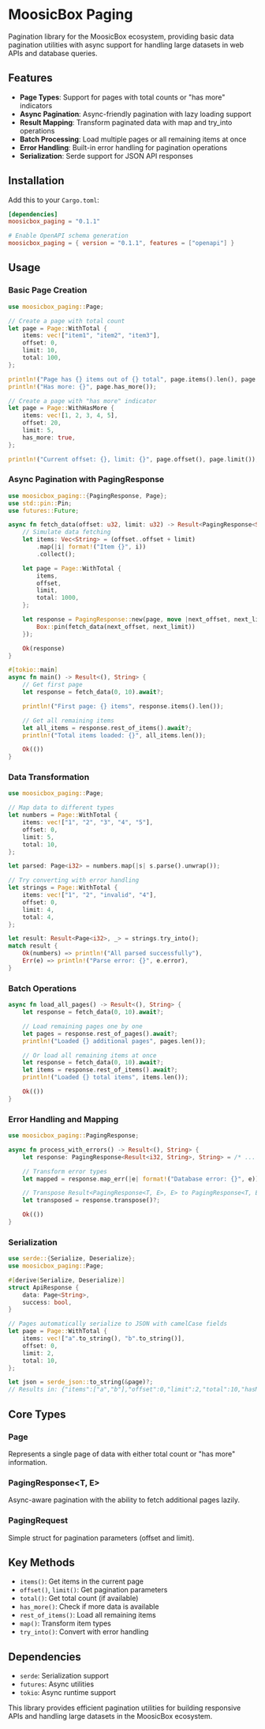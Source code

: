# MoosicBox Paging

Pagination library for the MoosicBox ecosystem, providing basic data pagination utilities with async support for handling large datasets in web APIs and database queries.

## Features

- **Page Types**: Support for pages with total counts or "has more" indicators
- **Async Pagination**: Async-friendly pagination with lazy loading support
- **Result Mapping**: Transform paginated data with map and try_into operations
- **Batch Processing**: Load multiple pages or all remaining items at once
- **Error Handling**: Built-in error handling for pagination operations
- **Serialization**: Serde support for JSON API responses

## Installation

Add this to your `Cargo.toml`:

```toml
[dependencies]
moosicbox_paging = "0.1.1"

# Enable OpenAPI schema generation
moosicbox_paging = { version = "0.1.1", features = ["openapi"] }
```

## Usage

### Basic Page Creation

```rust
use moosicbox_paging::Page;

// Create a page with total count
let page = Page::WithTotal {
    items: vec!["item1", "item2", "item3"],
    offset: 0,
    limit: 10,
    total: 100,
};

println!("Page has {} items out of {} total", page.items().len(), page.total().unwrap());
println!("Has more: {}", page.has_more());

// Create a page with "has more" indicator
let page = Page::WithHasMore {
    items: vec![1, 2, 3, 4, 5],
    offset: 20,
    limit: 5,
    has_more: true,
};

println!("Current offset: {}, limit: {}", page.offset(), page.limit());
```

### Async Pagination with PagingResponse

```rust
use moosicbox_paging::{PagingResponse, Page};
use std::pin::Pin;
use futures::Future;

async fn fetch_data(offset: u32, limit: u32) -> Result<PagingResponse<String, String>, String> {
    // Simulate data fetching
    let items: Vec<String> = (offset..offset + limit)
        .map(|i| format!("Item {}", i))
        .collect();

    let page = Page::WithTotal {
        items,
        offset,
        limit,
        total: 1000,
    };

    let response = PagingResponse::new(page, move |next_offset, next_limit| {
        Box::pin(fetch_data(next_offset, next_limit))
    });

    Ok(response)
}

#[tokio::main]
async fn main() -> Result<(), String> {
    // Get first page
    let response = fetch_data(0, 10).await?;

    println!("First page: {} items", response.items().len());

    // Get all remaining items
    let all_items = response.rest_of_items().await?;
    println!("Total items loaded: {}", all_items.len());

    Ok(())
}
```

### Data Transformation

```rust
use moosicbox_paging::Page;

// Map data to different types
let numbers = Page::WithTotal {
    items: vec!["1", "2", "3", "4", "5"],
    offset: 0,
    limit: 5,
    total: 10,
};

let parsed: Page<i32> = numbers.map(|s| s.parse().unwrap());

// Try converting with error handling
let strings = Page::WithTotal {
    items: vec!["1", "2", "invalid", "4"],
    offset: 0,
    limit: 4,
    total: 4,
};

let result: Result<Page<i32>, _> = strings.try_into();
match result {
    Ok(numbers) => println!("All parsed successfully"),
    Err(e) => println!("Parse error: {}", e.error),
}
```

### Batch Operations

```rust
async fn load_all_pages() -> Result<(), String> {
    let response = fetch_data(0, 10).await?;

    // Load remaining pages one by one
    let pages = response.rest_of_pages().await?;
    println!("Loaded {} additional pages", pages.len());

    // Or load all remaining items at once
    let response = fetch_data(0, 10).await?;
    let items = response.rest_of_items().await?;
    println!("Loaded {} total items", items.len());

    Ok(())
}
```

### Error Handling and Mapping

```rust
use moosicbox_paging::PagingResponse;

async fn process_with_errors() -> Result<(), String> {
    let response: PagingResponse<Result<i32, String>, String> = /* ... */;

    // Transform error types
    let mapped = response.map_err(|e| format!("Database error: {}", e));

    // Transpose Result<PagingResponse<T, E>, E> to PagingResponse<T, E>
    let transposed = response.transpose()?;

    Ok(())
}
```

### Serialization

```rust
use serde::{Serialize, Deserialize};
use moosicbox_paging::Page;

#[derive(Serialize, Deserialize)]
struct ApiResponse {
    data: Page<String>,
    success: bool,
}

// Pages automatically serialize to JSON with camelCase fields
let page = Page::WithTotal {
    items: vec!["a".to_string(), "b".to_string()],
    offset: 0,
    limit: 2,
    total: 10,
};

let json = serde_json::to_string(&page)?;
// Results in: {"items":["a","b"],"offset":0,"limit":2,"total":10,"hasMore":true}
```

## Core Types

### Page<T>
Represents a single page of data with either total count or "has more" information.

### PagingResponse<T, E>
Async-aware pagination with the ability to fetch additional pages lazily.

### PagingRequest
Simple struct for pagination parameters (offset and limit).

## Key Methods

- `items()`: Get items in the current page
- `offset()`, `limit()`: Get pagination parameters
- `total()`: Get total count (if available)
- `has_more()`: Check if more data is available
- `rest_of_items()`: Load all remaining items
- `map()`: Transform item types
- `try_into()`: Convert with error handling

## Dependencies

- `serde`: Serialization support
- `futures`: Async utilities
- `tokio`: Async runtime support

This library provides efficient pagination utilities for building responsive APIs and handling large datasets in the MoosicBox ecosystem.
